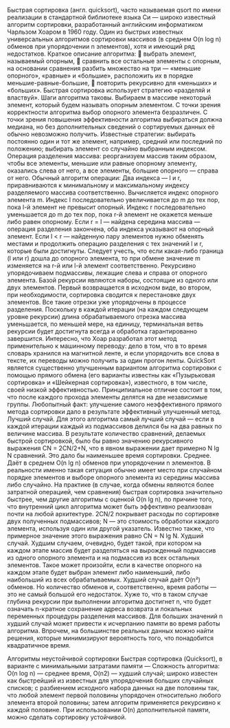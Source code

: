 Быстрая сортировка (англ. quicksort), часто называемая qsort по имени реализации в стандартной библиотеке языка Си — широко известный алгоритм сортировки, разработанный английским информатиком Чарльзом Хоаром в 1960 году. Один из быстрых известных универсальных алгоритмов сортировки массивов (в среднем O(n log n) обменов при упорядочении n элементов), хотя и имеющий ряд недостатков. Краткое описание алгоритма:  выбрать элемент, называемый опорным,  сравнить все остальные элементы с опорным, на основании сравнения разбить множество на три — «меньшие опорного», «равные» и «большие», расположить их в порядке меньшие-равные-большие,  повторить рекурсивно для «меньших» и «больших». Быстрая сортировка использует стратегию «разделяй и властвуй». Шаги алгоритма таковы. Выбираем в массиве некоторый элемент, который будем называть опорным элементом. С точки зрения корректности алгоритма выбор опорного элемента безразличен. С точки зрения повышения эффективности алгоритма выбираться должна медиана, но без дополнительных сведений о сортируемых данных её обычно невозможно получить. Известные стратегии: выбирать постоянно один и тот же элемент, например, средний или последний по положению; выбирать элемент со случайно выбранным индексом. Операция разделения массива: реорганизуем массив таким образом, чтобы все элементы, меньшие или равные опорному элементу, оказались слева от него, а все элементы, большие опорного — справа от него. Обычный алгоритм операции: Два индекса — l и r, приравниваются к минимальному и максимальному индексу разделяемого массива соответственно. Вычисляется индекс опорного элемента m. Индекс l последовательно увеличивается до m до тех пор, пока l-й элемент не превысит опорный. Индекс r последовательно уменьшается до m до тех пор, пока r-й элемент не окажется меньше либо равен опорному. Если r = l — найдена середина массива — операция разделения закончена, оба индекса указывают на опорный элемент. Если l < r — найденную пару элементов нужно обменять местами и продолжить операцию разделения с тех значений l и r, которые были достигнуты. Следует учесть, что если какая-либо граница (l или r) дошла до опорного элемента, то при обмене значение m изменяется на r-й или l-й элемент соответственно. Рекурсивно упорядочиваем подмассивы, лежащие слева и справа от опорного элемента. Базой рекурсии являются наборы, состоящие из одного или двух элементов. Первый возвращается в исходном виде, во втором, при необходимости, сортировка сводится к перестановке двух элементов. Все такие отрезки уже упорядочены в процессе разделения. Поскольку в каждой итерации (на каждом следующем уровне рекурсии) длина обрабатываемого отрезка массива уменьшается, по меньшей мере, на единицу, терминальная ветвь рекурсии будет достигнута всегда и обработка гарантированно завершится. Интересно, что Хоар разработал этот метод применительно к машинному переводу: дело в том, что в то время словарь хранился на магнитной ленте, и если упорядочить все слова в тексте, их переводы можно получить за один прогон ленты. QuickSort является существенно улучшенным вариантом алгоритма сортировки с помощью прямого обмена (его варианты известны как «Пузырьковая сортировка» и «Шейкерная сортировка»), известного, в том числе, своей низкой эффективностью. Принципиальное отличие состоит в том, что после каждого прохода элементы делятся на две независимые группы. Любопытный факт: улучшение самого неэффективного прямого метода сортировки дало в результате эффективный улучшенный метод. Лучший случай. Для этого алгоритма самый лучший случай — если в каждой итерации каждый из подмассивов делился бы на два равных по величине массива. В результате количество сравнений, делаемых быстрой сортировкой, было бы равно значению рекурсивного выражения CN = 2CN/2+N, что в явном выражении дает примерно N lg N сравнений. Это дало бы наименьшее время сортировки. Среднее. Даёт в среднем O(n lg n) обменов при упорядочении n элементов. В реальности именно такая ситуация обычно имеет место при случайном порядке элементов и выборе опорного элемента из середины массива либо случайно. На практике (в случае, когда обмены являются более затратной операцией, чем сравнения) быстрая сортировка значительно быстрее, чем другие алгоритмы с оценкой O(n lg n), по причине того, что внутренний цикл алгоритма может быть эффективно реализован почти на любой архитектуре. 2CN/2 покрывает расходы по сортировке двух полученных подмассивов; N — это стоимость обработки каждого элемента, используя один или другой указатель. Известно также, что примерное значение этого выражения равно CN = N lg N. Худший случай. Худшим случаем, очевидно, будет такой, при котором на каждом этапе массив будет разделяться на вырожденный подмассив из одного опорного элемента и на подмассив из всех остальных элементов. Такое может произойти, если в качестве опорного на каждом этапе будет выбран элемент либо наименьший, либо наибольший из всех обрабатываемых. Худший случай даёт O(n²) обменов. Но количество обменов и, соответственно, время работы — это не самый большой его недостаток. Хуже то, что в таком случае глубина рекурсии при выполнении алгоритма достигнет n, что будет означать n-кратное сохранение адреса возврата и локальных переменных процедуры разделения массивов. Для больших значений n худший случай может привести к исчерпанию памяти во время работы алгоритма. Впрочем, на большинстве реальных данных можно найти решения, которые минимизируют вероятность того, что понадобится квадратичное время.





Алгоритмы неустойчивой сортировки
Быстрая сортировка (Quicksort), в варианте с минимальными затратами памяти — Сложность алгоритма: O(n log n) — среднее время, O(n2) — худший случай; широко известен как быстрейший из известных для упорядочения больших случайных списков; с разбиением исходного набора данных на две половины так, что любой элемент первой половины упорядочен относительно любого элемента второй половины; затем алгоритм применяется рекурсивно к каждой половине. При использовании O(n) дополнительной памяти, можно сделать сортировку устойчивой.

